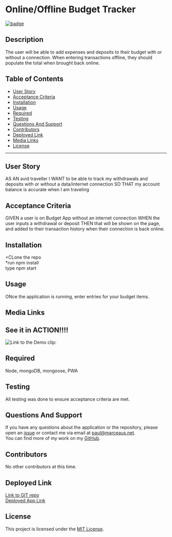 # **Online/Offline Budget Tracker**

[![badge](https://img.shields.io/badge/license-MIT-green)](https://choosealicense.com/licenses/mit)

## **Description**

The user will be able to add expenses and deposits to their budget with or without a connection. When entering transactions offline, they should populate the total when brought back online.

## Table of Contents

- [User Story](#user-story)
- [Acceptance Criteria](#acceptance-criteria)
- [Installation](#installation)
- [Usage](#usage)
- [Required](#required)
- [Testing](#testing)
- [Questions And Support](#questions-and-support)
- [Contributors](#contributors)
- [Deployed Link](#deployed-link)
- [Media Links](#media-links)
- [License](#license)

---

## **User** **Story**

AS AN avid traveller I WANT to be able to track my withdrawals and deposits with or without a data/internet connection SO THAT my account balance is accurate when I am traveling

## **Acceptance** **Criteria**

GIVEN a user is on Budget App without an internet connection WHEN the user inputs a withdrawal or deposit THEN that will be shown on the page, and added to their transaction history when their connection is back online.

## **Installation**

+CLone the repo<br>\*run npm install<br>type npm start

## **Usage**

ONce the application is running, enter entries for your budget items.

## **Media** **Links**

## See it in ACTION!!!!

![Link to the Demo clip:](./images/screencast-budget.gif)

## **Required**

Node, mongoDB, mongoose, PWA

## **Testing**

All testing was done to ensure acceptance criteria are met.

## **Questions** **And** **Support**

If you have any questions about the application or the repository, please open an [issue](https://github.com/pmarceaujr/PWA-Budget/issues) or contact me via email at paul@marceaus.net.  
 You can find more of my work on my [GitHub](https://github.com/pmarceaujr).

## **Contributors**

No other contributors at this time.

## **Deployed** **Link**

[Link to GIT repo](https://github.com/pmarceaujr/PWA-Budget)<br>
[Deployed App Link](https://pmarceaujr-mobile-budget.herokuapp.com/)

## **License**

This project is licensed under the [MIT License](https://choosealicense.com/licenses/mit).
